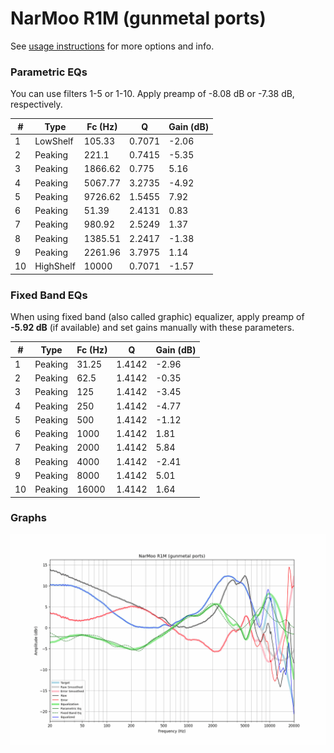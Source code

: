 # NarMoo R1M (gunmetal ports)
See [usage instructions](https://github.com/jaakkopasanen/AutoEq#usage) for more options and info.

### Parametric EQs
You can use filters 1-5 or 1-10. Apply preamp of -8.08 dB or -7.38 dB, respectively.

|   # | Type      |   Fc (Hz) |      Q |   Gain (dB) |
|-----|-----------|-----------|--------|-------------|
|   1 | LowShelf  |    105.33 | 0.7071 |       -2.06 |
|   2 | Peaking   |    221.1  | 0.7415 |       -5.35 |
|   3 | Peaking   |   1866.62 | 0.775  |        5.16 |
|   4 | Peaking   |   5067.77 | 3.2735 |       -4.92 |
|   5 | Peaking   |   9726.62 | 1.5455 |        7.92 |
|   6 | Peaking   |     51.39 | 2.4131 |        0.83 |
|   7 | Peaking   |    980.92 | 2.5249 |        1.37 |
|   8 | Peaking   |   1385.51 | 2.2417 |       -1.38 |
|   9 | Peaking   |   2261.96 | 3.7975 |        1.14 |
|  10 | HighShelf |  10000    | 0.7071 |       -1.57 |

### Fixed Band EQs
When using fixed band (also called graphic) equalizer, apply preamp of **-5.92 dB** (if available) and set gains manually with these parameters.

|   # | Type    |   Fc (Hz) |      Q |   Gain (dB) |
|-----|---------|-----------|--------|-------------|
|   1 | Peaking |     31.25 | 1.4142 |       -2.96 |
|   2 | Peaking |     62.5  | 1.4142 |       -0.35 |
|   3 | Peaking |    125    | 1.4142 |       -3.45 |
|   4 | Peaking |    250    | 1.4142 |       -4.77 |
|   5 | Peaking |    500    | 1.4142 |       -1.12 |
|   6 | Peaking |   1000    | 1.4142 |        1.81 |
|   7 | Peaking |   2000    | 1.4142 |        5.84 |
|   8 | Peaking |   4000    | 1.4142 |       -2.41 |
|   9 | Peaking |   8000    | 1.4142 |        5.01 |
|  10 | Peaking |  16000    | 1.4142 |        1.64 |

### Graphs
![](./NarMoo%20R1M%20(gunmetal%20ports).png)
